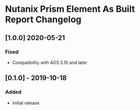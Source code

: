 # Nutanix Prism Element As Built Report Changelog

## [1.0.0] 2020-05-21
### Fixed
- Compatibility with AOS 5.10 and later

## [0.1.0] - 2019-10-18
### Added
- Initial release